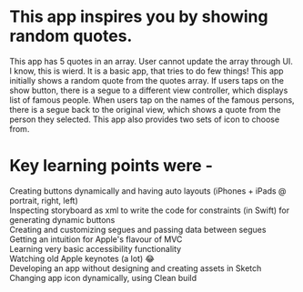# This app inspires you by showing random quotes.

This app has 5 quotes in an array. User cannot update the array through UI. I know, this is wierd. It is a basic app, that tries to do few things!
This app initially shows a random quote from the quotes array. If users taps on the show button, there is a segue to a different view controller, which displays list of famous people. When users tap on the names of the famous persons, there is a segue back to the original view, which shows a quote from the person they selected. This app also provides two sets of icon to choose from.

# Key learning points were -

Creating buttons dynamically and having auto layouts (iPhones + iPads @ portrait, right, left)
<br>
Inspecting storyboard as xml to write the code for constraints (in Swift) for generating dynamic buttons
<br>
Creating and customizing segues and passing data between segues
<br>
Getting an intuition for Apple's flavour of MVC
<br>
Learning very basic accessibility functionality
<br>
Watching old Apple keynotes (a lot) 😂
<br>
Developing an app without designing and creating assets in Sketch
<br>
Changing app icon dynamically, using Clean build
<br>
